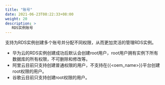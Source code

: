 ```yaml
---
title: "账号"
date: 2021-06-23T08:22:33+08:00
weight: 20
description: >
   RDS实例账号
---
```



支持为RDS实例创建多个账号并分配不同权限，从而更加灵活的管理RDS实例。

- 华为云的RDS实例创建成功后默认会创建root用户，root用户拥有实例下所有数据库的所有权限，不可删除和修改等。
- 阿里云目前只支持创建普通权限的用户，不支持在{{<oem_name>}}平台创建root权限的用户。
- 谷歌云目前只支持创建root权限的用户。